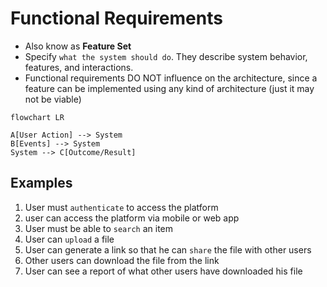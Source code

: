 # Functional Requirements

- Also know as **Feature Set**
- Specify `what the system should do`. They describe system behavior, features, and interactions.
- Functional requirements DO NOT influence on the architecture, since a feature can be implemented using any kind of architecture (just it may not be viable)

```mermaid
flowchart LR

A[User Action] --> System
B[Events] --> System
System --> C[Outcome/Result]
```

## Examples

1. User must `authenticate` to access the platform
2. user can access the platform via mobile or web app
3. User must be able to `search` an item
4. User can `upload` a file
5. User can generate a link so that he can `share` the file with other users
6. Other users can download the file from the link
7. User can see a report of what other users have downloaded his file
